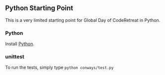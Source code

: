 ## Python Starting Point

This is a very limited starting point for
Global Day of CodeRetreat in Python.

### Python

Install [Python](http://www.python.org).

### unittest

To run the tests, simply type `python conways/test.py`

